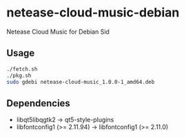 # netease-cloud-music-debian

Netease Cloud Music for Debian Sid

## Usage

```bash
./fetch.sh
./pkg.sh
sudo gdebi netease-cloud-music_1.0.0-1_amd64.deb
```

## Dependencies

- libqt5libqgtk2 -> qt5-style-plugins
- libfontconfig1 (>= 2.11.94) -> libfontconfig1 (>= 2.11.0)
